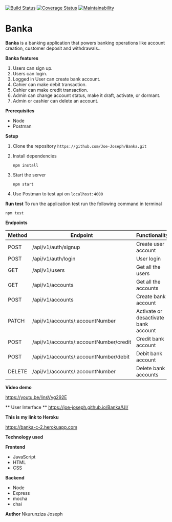 [![Build Status](https://travis-ci.com/Joe-Joseph/Banka.svg?branch=server)](https://travis-ci.com/Joe-Joseph/Banka) [![Coverage Status](https://coveralls.io/repos/github/Joe-Joseph/Banka/badge.svg?branch=server)](https://coveralls.io/github/Joe-Joseph/Banka?branch=server) [![Maintainability](https://api.codeclimate.com/v1/badges/c16e4658d5cef5b1e05f/maintainability)](https://codeclimate.com/github/Joe-Joseph/Banka/maintainability)
# Banka
**Banka** is a banking application that powers banking operations like account creation, customer deposit and withdrawals..

**Banka features**
  1. Users can sign up.
  2. Users can login.
  3. Logged in User can create bank account.
  4. Cahier can make debit transaction.
  5. Cahier can make credit transaction.
  6. Admin can change account status, make it draft, activate, or dormant.
  7. Admin or cashier can delete an account.

**Prerequisites**
  * Node
  * Postman
  
**Setup**
  1. Clone the repository
     ```https://github.com/Joe-Joseph/Banka.git```
     
  2. Install dependencies
  
     ```npm install```
     
  3. Start the server
  
     ```npm start```
  
  4. Use Postman to test api on ```localhost:4000```
  
 **Run test**
 To run the application test run the following command in terminal
 
 ```npm test```
 
 **Endpoints**
 
 Method | Endpoint | Functionality
 -------| -------- | -------------
 POST | /api/v1/auth/signup | Create user account
 POST | /api/v1/auth/login | User login
 GET | /api/v1/users | Get all the users
 GET | /api/v1/accounts | Get all the accounts
 POST | /api/v1/accounts | Create bank account
 PATCH | /api/v1/accounts/:accountNumber | Activate or desactivate bank account
 POST | /api/v1/accounts/:accountNumber/credit | Credit bank account
 POST | /api/v1/accounts/:accountNumber/debit | Debit bank account
 DELETE | /api/v1/accounts/:accountNumber | Delete bank accounts
 
 **Video demo**
 
https://youtu.be/linsVyg292E

** User Interface **
https://joe-joseph.github.io/Banka/UI/

**This is my link to Heroku**

https://banka-c-2.herokuapp.com
 
**Technology used**

**Frontend**
  * JavaScript
  * HTML
  * CSS

**Backend**
  * Node
  * Express
  * mocha
  * chai

**Author**
Nkurunziza Joseph
